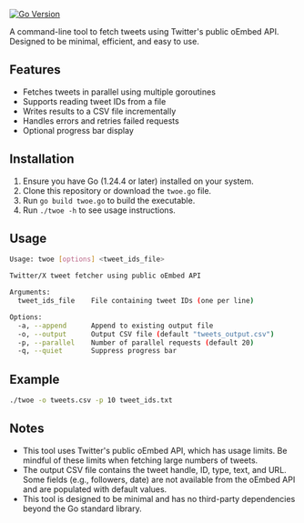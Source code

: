 [![Go Version](https://img.shields.io/badge/go-1.24.4-blue.svg)](https://go.dev/)

A command-line tool to fetch tweets using Twitter's public oEmbed API. Designed to be minimal, efficient, and easy to use.

## Features

* Fetches tweets in parallel using multiple goroutines
* Supports reading tweet IDs from a file
* Writes results to a CSV file incrementally
* Handles errors and retries failed requests
* Optional progress bar display

## Installation

1. Ensure you have Go (1.24.4 or later) installed on your system.
2. Clone this repository or download the `twoe.go` file.
3. Run `go build twoe.go` to build the executable.
4. Run `./twoe -h` to see usage instructions.

## Usage

```bash
Usage: twoe [options] <tweet_ids_file>

Twitter/X tweet fetcher using public oEmbed API

Arguments:
  tweet_ids_file    File containing tweet IDs (one per line)

Options:
  -a, --append      Append to existing output file
  -o, --output      Output CSV file (default "tweets_output.csv")
  -p, --parallel    Number of parallel requests (default 20)
  -q, --quiet       Suppress progress bar
```

## Example

```bash
./twoe -o tweets.csv -p 10 tweet_ids.txt
```

## Notes

* This tool uses Twitter's public oEmbed API, which has usage limits. Be mindful of these limits when fetching large numbers of tweets.
* The output CSV file contains the tweet handle, ID, type, text, and URL. Some fields (e.g., followers, date) are not available from the oEmbed API and are populated with default values.
* This tool is designed to be minimal and has no third-party dependencies beyond the Go standard library.
